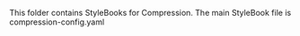 This folder contains StyleBooks for Compression. The main StyleBook file is compression-config.yaml
